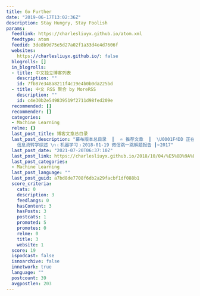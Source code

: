 ```yaml
---
title: Go Further
date: "2019-06-17T13:02:36Z"
description: Stay Hungry, Stay Foolish
params:
  feedlink: https://charlesliuyx.github.io/atom.xml
  feedtype: atom
  feedid: 3de8b9d75e5d27a02f1a33d4e4d7606f
  websites:
    https://charlesliuyx.github.io/: false
  blogrolls: []
  in_blogrolls:
  - title: 中文独立博客列表
    description: ""
    id: 7fb87e348a8211f4c19e4b0b0da225bd
  - title: 中文 RSS 聚合 by MoreRSS
    description: ""
    id: c4e30b2e549839519f2711d98fed209e
  recommended: []
  recommender: []
  categories:
  - Machine Learning
  relme: {}
  last_post_title: 博客文章总目录
  last_post_description: "幕布版本总目录  ║  ⭐️ 推荐文章  ║  \U0001F4DD 正在更新\n﹝信息流转学﹞2021-07-01
    信息流转学综述 \n﹝机器学习﹞2018-01-19 微信跳一跳解题报告 ┃⭐️2017"
  last_post_date: "2021-07-20T06:37:10Z"
  last_post_link: https://charlesliuyx.github.io/2018/10/04/%E5%8D%9A%E5%AE%A2%E6%96%87%E7%AB%A0%E6%80%BB%E7%9B%AE%E5%BD%95/
  last_post_categories:
  - Machine Learning
  last_post_language: ""
  last_post_guid: a7bd8de7708f6db2a29facbf1df088b1
  score_criteria:
    cats: 0
    description: 3
    feedlangs: 0
    hasContent: 3
    hasPosts: 3
    postcats: 1
    promoted: 5
    promotes: 0
    relme: 0
    title: 3
    website: 1
  score: 19
  ispodcast: false
  isnoarchive: false
  innetwork: true
  language: ""
  postcount: 39
  avgpostlen: 203
---
```

